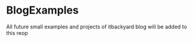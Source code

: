 # BlogExamples
All future small examples and projects of itbackyard blog will be added to this reop
